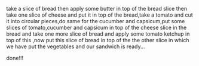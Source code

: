 take a slice of bread then apply some butter in top of the bread slice then take one slice of cheese and put it in top of the bread,take a tomato and cut it into circular pieces,do same for the cucumber and capsicum,put some slices of tomato,cucumber and capsicum in top of the cheese slice in the bread and take one more slice of bread and apply some tomato ketchup in top of this ,now put this slice of bread in top of the the other slice in which we have put the vegetables and our sandwich is ready...

done!!!